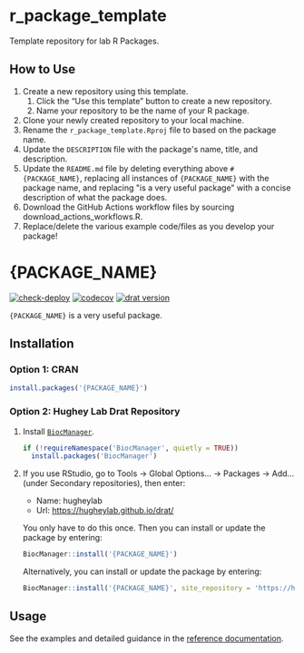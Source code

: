 # r_package_template

Template repository for lab R Packages.

## How to Use

1. Create a new repository using this template.
    1. Click the “Use this template” button to create a new repository.
    2. Name your repository to be the name of your R package.
2. Clone your newly created repository to your local machine.
3. Rename the `r_package_template.Rproj` file to based on the package name.
4. Update the `DESCRIPTION` file with the package's name, title, and description.
5. Update the `README.md` file by deleting everything above `# {PACKAGE_NAME}`, replacing all instances of `{PACKAGE_NAME}` with the package name, and replacing "is a very useful package" with a concise description of what the package does.
6. Download the GitHub Actions workflow files by sourcing download_actions_workflows.R.
7. Replace/delete the various example code/files as you develop your package!

# {PACKAGE_NAME}

[![check-deploy](https://github.com/hugheylab/{PACKAGE_NAME}/workflows/check-deploy/badge.svg)](https://github.com/hugheylab/{PACKAGE_NAME}/actions)
[![codecov](https://codecov.io/gh/hugheylab/{PACKAGE_NAME}/branch/master/graph/badge.svg)](https://codecov.io/gh/hugheylab/{PACKAGE_NAME})
[![drat version](https://raw.githubusercontent.com/hugheylab/drat/gh-pages/badges/{PACKAGE_NAME}_drat_badge.svg)](https://github.com/hugheylab/drat/tree/gh-pages/src/contrib)

`{PACKAGE_NAME}` is a very useful package.

## Installation

### Option 1: CRAN

```r
install.packages('{PACKAGE_NAME}')
```

### Option 2: Hughey Lab Drat Repository

1. Install [`BiocManager`](https://cran.r-project.org/package=BiocManager).

    ```r
    if (!requireNamespace('BiocManager', quietly = TRUE))
      install.packages('BiocManager')
    ```

1. If you use RStudio, go to Tools → Global Options... → Packages → Add... (under Secondary repositories), then enter:

    - Name: hugheylab
    - Url: https://hugheylab.github.io/drat/

    You only have to do this once. Then you can install or update the package by entering:

    ```r
    BiocManager::install('{PACKAGE_NAME}')
    ```

    Alternatively, you can install or update the package by entering:

    ```r
    BiocManager::install('{PACKAGE_NAME}', site_repository = 'https://hugheylab.github.io/drat/')
    ```

## Usage

See the examples and detailed guidance in the [reference documentation](https://{PACKAGE_NAME}.hugheylab.org/reference/index.html).
